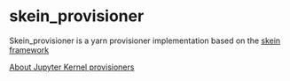 # skein_provisioner

Skein_provisioner is a yarn provisioner implementation based on the [skein framework](https://jcristharif.com/skein/)

[About Jupyter Kernel provisioners](https://jupyter-client.readthedocs.io/en/stable/provisioning.html)
